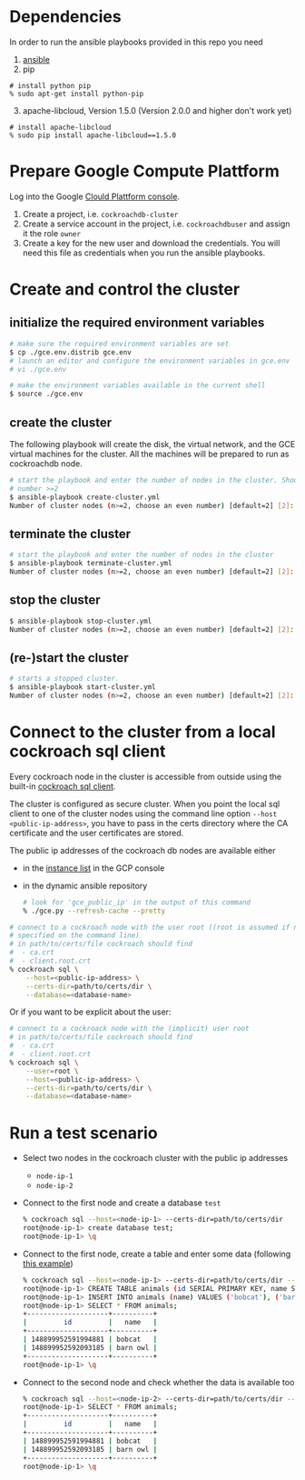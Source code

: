 
# Dependencies

In order to run the ansible playbooks provided in this repo you need 
1. [ansible](http://docs.ansible.com/ansible/intro_installation.html)
2. pip 
```
# install python pip
% sudo apt-get install python-pip
```
3. apache-libcloud, Version 1.5.0 (Version 2.0.0 and higher don't work yet)
```
# install apache-libcloud
% sudo pip install apache-libcloud==1.5.0
```

# Prepare Google Compute Plattform

Log into the Google [Clould Plattform console](https://console.cloud.google.com/).

1. Create a project, i.e. `cockroachdb-cluster`
2. Create a service account in the project, i.e. `cockroachdbuser` and assign it the role `owner`
3. Create a key for the new user and download the credentials. You will need this file
   as credentials when you run the ansible playbooks.

# Create and control the cluster

## initialize the required environment variables

```bash
# make sure the required environment variables are set
$ cp ./gce.env.distrib gce.env
# launch an editor and configure the environment variables in gce.env
# vi ./gce.env

# make the environment variables available in the current shell
$ source ./gce.env
```
## create the cluster
The following playbook will create the disk, the virtual network, and the GCE virtual machines for
the cluster. All the machines will be prepared to run as cockroachdb node.

```bash
# start the playbook and enter the number of nodes in the cluster. Should be an even
# number >=2 
$ ansible-playbook create-cluster.yml
Number of cluster nodes (n>=2, choose an even number) [default=2] [2]: <enter a number>
```

## terminate the cluster
```bash
# start the playbook and enter the number of nodes in the cluster
$ ansible-playbook terminate-cluster.yml
Number of cluster nodes (n>=2, choose an even number) [default=2] [2]: <enter a number>
```

## stop the cluster
```bash
$ ansible-playbook stop-cluster.yml
Number of cluster nodes (n>=2, choose an even number) [default=2] [2]: <enter a number>
```

## (re-)start the cluster
```bash
# starts a stopped cluster. 
$ ansible-playbook start-cluster.yml
Number of cluster nodes (n>=2, choose an even number) [default=2] [2]: <enter a number>
```


# Connect to the cluster from a local cockroach sql client

Every cockroach node in the cluster is accessible from outside using the
built-in [cockroach sql client](https://www.cockroachlabs.com/docs/stable/use-the-built-in-sql-client.html).

The cluster is configured as secure cluster. When you point the local sql client
to one of the cluster nodes using the command line option `--host <public-ip-address>`, you have 
to pass in the certs directory where the CA certificate and the user certificates are stored.

The public ip addresses of the cockroach db nodes are available either
- in the [instance list](https://console.cloud.google.com/compute/instances)
  in the GCP console

- in the dynamic ansible repository 
  ```bash
  # look for 'gce_public_ip' in the output of this command
  % ./gce.py --refresh-cache --pretty
  ```

```bash
# connect to a cockroacĥ node with the user root ((root is assumed if no other user is 
# specified on the command line)
# in path/to/certs/file cockroach should find
#  - ca.crt
#  - client.root.crt
% cockroach sql \
    --host=<public-ip-address> \
    --certs-dir=path/to/certs/dir \
    --database=<database-name>
```

Or if you want to be explicit about the user:

```bash
# connect to a cockroack node with the (implicit) user root
# in path/to/certs/file cockroach should find
#  - ca.crt
#  - client.root.crt
% cockroach sql \
    --user=root \
    --host=<public-ip-address> \
    --certs-dir=path/to/certs/dir \
    --database=<database-name>
```

# Run a test scenario

- Select two nodes in the cockroach cluster with the public ip addresses
  - `node-ip-1`
  - `node-ip-2`

- Connect to the first node and create a database `test`
  ```bash
  % cockroach sql --host=<node-ip-1> --certs-dir=path/to/certs/dir
  root@node-ip-1> create database test;
  root@node-ip-1> \q
  ```

- Connect to the first node, create a table and enter some data
  (following [this example](https://www.cockroachlabs.com/docs/stable/use-the-built-in-sql-client.html))

  ```bash
  % cockroach sql --host=<node-ip-1> --certs-dir=path/to/certs/dir --database=test
  root@node-ip-1> CREATE TABLE animals (id SERIAL PRIMARY KEY, name STRING);
  root@node-ip-1> INSERT INTO animals (name) VALUES ('bobcat'), ('barn owl');
  root@node-ip-1> SELECT * FROM animals;
  +--------------------+----------+
  |         id         |   name   |
  +--------------------+----------+
  | 148899952591994881 | bobcat   |
  | 148899952592093185 | barn owl |
  +--------------------+----------+
  root@node-ip-1> \q
  ```

- Connect to the second node and check whether the data is available too

  ```bash
  % cockroach sql --host=<node-ip-2> --certs-dir=path/to/certs/dir --database=test
  root@node-ip-1> SELECT * FROM animals;
  +--------------------+----------+
  |         id         |   name   |
  +--------------------+----------+
  | 148899952591994881 | bobcat   |
  | 148899952592093185 | barn owl |
  +--------------------+----------+
  root@node-ip-1> \q
  ```

